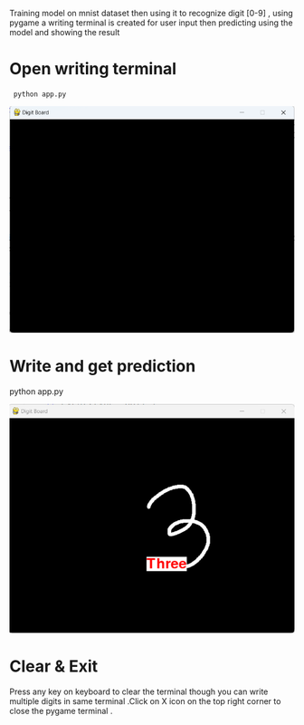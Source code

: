 Training model on mnist dataset then using it to recognize digit [0-9] , using pygame a writing terminal is created for user input then predicting using the model and showing the result
# Open writing terminal
     
     python app.py
     
![freds](https://github.com/mallickboy/Handwritten-Digit-recognition-using-writing-terminal/blob/master/1.png)

# Write and get prediction
python app.py

![freds](https://github.com/mallickboy/Handwritten-Digit-recognition-using-writing-terminal/blob/master/2.png)

# Clear & Exit
Press any key on keyboard to clear the terminal though you can write multiple digits in same terminal .Click on X icon on the top right corner to close the pygame terminal .
